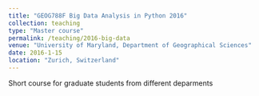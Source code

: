 ```yaml
---
title: "GEOG788F Big Data Analysis in Python 2016"
collection: teaching
type: "Master course"
permalink: /teaching/2016-big-data
venue: "University of Maryland, Department of Geographical Sciences"
date: 2016-1-15
location: "Zurich, Switzerland"
---
```


Short course for graduate students from different deparments
